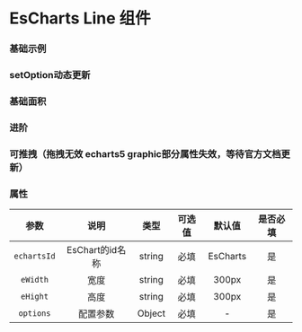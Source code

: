 <!-- 加载 demo 组件 start -->
<script setup>
import demo from './demo.vue'
import demo2 from './demo2.vue'
import demo3 from './demo3.vue'
import demo4 from './demo4.vue'
import demo5 from './demo5.vue'
</script>
<!-- 加载 demo 组件 end -->

<!-- 正文开始 -->

# EsCharts Line 组件

### 基础示例
<Preview comp-name="EsChartsLine" demo-name="demo">
  <demo />
</Preview>

### setOption动态更新
<Preview comp-name="EsChartsLine" demo-name="demo5">
  <demo5 />
</Preview>

### 基础面积
<Preview comp-name="EsChartsLine" demo-name="demo3">
  <demo3 />
</Preview>

### 进阶
<Preview comp-name="EsChartsLine" demo-name="demo2">
  <demo2 />
</Preview>

### 可推拽（拖拽无效 echarts5 graphic部分属性失效，等待官方文档更新）
<Preview comp-name="EsChartsLine" demo-name="demo4">
  <demo4 />
</Preview>

### 属性
参数 | 说明 | 类型 | 可选值 | 默认值 | 是否必填
:-: | :-: | :-: | :-: | :-: | :-:
`echartsId` | EsChart的id名称 | string | 必填 | EsCharts | 是
`eWidth` | 宽度 | string | 必填 | 300px | 是
`eHight` | 高度 | string | 必填 | 300px | 是
`options` | 配置参数 | Object | 必填 | - | 是

